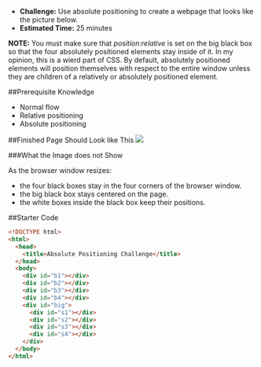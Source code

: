 * **Challenge:** Use absolute positioning to create a webpage that looks like the picture below.
* **Estimated Time:** 25 minutes

**NOTE:** You must make sure that *position:relative* is set on the big black box so that the four absolutely positioned elements stay inside of it. In my opinion, this is a wierd part of CSS. By default, absolutely positioned elements will position themselves with respect to the entire window unless they are children of a relatively or absolutely positioned element.

##Prerequisite Knowledge

* Normal flow
* Relative positioning
* Absolute positioning

##Finished Page Should Look like This
![](https://raw.github.com/christensenacademy/christensen-academy/master/modules/css-layouts/challenges/absolute-positioning-challenge.png)

###What the Image does not Show

As the browser window resizes:

* the four black boxes stay in the four corners of the browser window.
* the big black box stays centered on the page.
* the white boxes inside the black box keep their positions.

##Starter Code
```html
<!DOCTYPE html>
<html>
  <head>
    <title>Absolute Positioning Challenge</title>
  </head>
  <body>
    <div id="b1"></div>
    <div id="b2"></div>
    <div id="b3"></div>
    <div id="b4"></div>
    <div id="big">
      <div id="s1"></div>
      <div id="s2"></div>
      <div id="s3"></div>
      <div id="s4"></div>
    </div>
  </body>
</html>
```